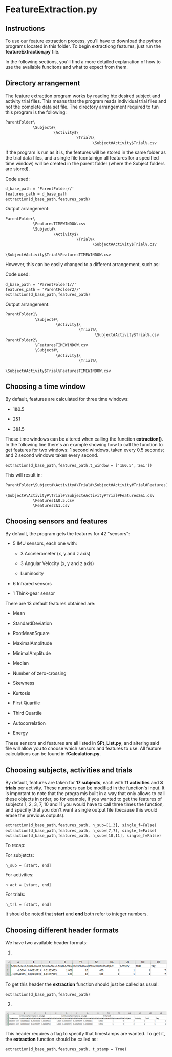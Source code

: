 # FeatureExtraction.py

## Instructions

To use our feature extraction process, you'll have to download the python programs located in this folder. To begin extractiong features, just run the **featureExtraction.py** file.

In the following sections, you'll find a more detailed explanation of how to use the available funcitons and what to expect from them.

## Directory arrangement

The feature extraction program works by reading hte desired subject and activity trial files. This means that the program reads individual trial files and not the complete data set file. The directory arrangement required to tun this program is the following:


    ParentFolder\
                \Subject#\
                         \Activity$\
                                   \Trial%\
                                          \Subject#Activity$Trial%.csv


If the program is run as it is, the features will be stored in the same folder as the trial data files, and a single file (containign all features for a specified time window) will be created in the parent folder (where the Subject folders are stored).

  Code used:

    d_base_path = 'ParentFolder//'
    features_path = d_base_path
    extraction(d_base_path,features_path)

  Output arrangement:
  
    ParentFolder\
                \FeaturesTIMEWINDOW.csv
                \Subject#\
                         \Activity$\
                                   \Trial%\
                                          \Subject#Activity$Trial%.csv
                                          \Subject#Activity$Trial%FeaturesTIMEWINDOW.csv

    
 
However, this can be easily changed to a different arrangement, such as:


  Code used:

    d_base_path = 'ParentFolder1//'
    features_path = 'ParentFolder2//'
    extraction(d_base_path,features_path)

  Output arrangement:

    ParentFolder1\
                 \Subject#\
                          \Activity$\
                                    \Trial%\
                                           \Subject#Activity$Trial%.csv
    ParentFolder2\
                 \FeaturesTIMEWINDOW.csv
                 \Subject#\
                          \Activity$\
                                    \Trial%\
                                           \Subject#Activity$Trial%FeaturesTIMEWINDOW.csv


## Choosing a time window

By default, features are calculated for three time windows:

- 1&0.5

- 2&1

- 3&1.5

These time windows can be altered when calling the function **extraction()**. In the following line there's an example showing how to call the function to get features for two windows: 1 second windows, taken every 0.5 seconds; and 2 second windows taken every second.


    extraction(d_base_path,features_path,t_window = ['1&0.5','2&1'])


This will result in:


    ParentFolder\Subject#\Activity#\Trial#\Subject#Activity#Trial#Features1&0.5.csv
                \Subject#\Activity#\Trial#\Subject#Activity#Trial#Features2&1.csv
                \Features1&0.5.csv
                \Features2&1.csv


## Choosing sensors and features

By default, the program gets the features for 42 "sensors":

- 5 IMU sensors, each one with:

  - 3 Accelerometer (x, y and z axis)

  - 3 Angular Velocity (x, y and z axis)

  - Luminosity

- 6 Infrared sensors

- 1 Think-gear sensor

There are 13 default features obtained are:

- Mean

- StandardDeviation

- RootMeanSquare

- MaximalAmplitude

- MinimalAmplitude

- Median

- Number of zero-crossing

- Skewness

- Kurtosis

- First Quartile

- Third Quartile

- Autocorrelation

- Energy


These sensors and features are all listed in **SFt_List.py**, and altering said file will allow you to choose which sensors and features to use. All feature calculations can be found in **fCalculation.py**.


## Choosing subjects, activities and trials

By default, features are taken for **17 subjects**, each with **11 activities** and **3 trials** per activity. These numbers can be modified in the function's input. It is important to note that the progra mis built in a way that only allows to call these objects in order, so for example, if you wanted to get the features of subjects 1, 2, 3, 7, 10 and 11 you would have to call three times the function, and specifiy that you don't want a single output file (because this would erase the previous outputs).


    extraction(d_base_path,features_path, n_sub=[1,3], single_f=False)
    extraction(d_base_path,features_path, n_sub=[7,7], single_f=False)
    extraction(d_base_path,features_path, n_sub=[10,11], single_f=False)
    

To recap:


  For subjetcts:
  
    n_sub = [start, end] 


  For activities:
  
    n_act = [start, end]


  For trials:
  
    n_trl = [start, end]

It should be noted that **start** and **end** both refer to integer numbers.


## Choosing different header formats

We have two available header formats:

1.

  ![](header1.png)
  
  
  To get this header the **extraction** function should just be called as usual:
  
  
    extraction(d_base_path,features_path)


2. 

  ![](header2.png)


  This header requires a flag to specify that timestamps are wanted. To get it, the **extraction** function should be called as:
  
  
    extraction(d_base_path,features_path, t_stamp = True)
